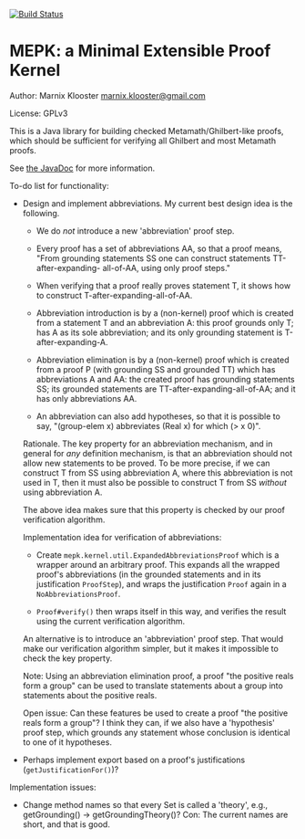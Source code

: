 [![Build Status](https://buildhive.cloudbees.com/job/marnix/job/MEPK/badge/icon)](https://buildhive.cloudbees.com/job/marnix/job/MEPK/)

MEPK: a Minimal Extensible Proof Kernel
=======================================

Author: Marnix Klooster <marnix.klooster@gmail.com>

License: GPLv3


This is a Java library for building checked Metamath/Ghilbert-like proofs,
which should be sufficient for verifying all Ghilbert and most Metamath proofs.

See [the JavaDoc](https://buildhive.cloudbees.com/job/marnix/job/MEPK/javadoc/?mepk/package-summary.html)
for more information.


To-do list for functionality:

 - Design and implement abbreviations.  My current best design idea is the
   following.
 
    * We do _not_ introduce a new 'abbreviation' proof step.
 
    * Every proof has a set of abbreviations AA, so that a proof means, "From
      grounding statements SS one can construct statements TT-after-expanding-
      all-of-AA, using only proof steps."
    
    * When verifying that a proof really proves statement T, it shows how to
      construct T-after-expanding-all-of-AA.
      
    * Abbreviation introduction is by a (non-kernel) proof which is created
      from a statement T and an abbreviation A: this proof grounds only T; has
      A as its sole abbreviation; and its only grounding statement is
      T-after-expanding-A.
      
    * Abbreviation elimination is by a (non-kernel) proof which is created from
      a proof P (with grounding SS and grounded TT) which has abbreviations A
      and AA: the created proof has grounding statements SS; its grounded
      statements are TT-after-expanding-all-of-AA; and it has only
      abbreviations AA.

    * An abbreviation can also add hypotheses, so that it is possible to say,
      "(group-elem x) abbreviates (Real x) for which (> x 0)".
    
   Rationale.  The key property for an abbreviation mechanism, and in general
   for _any_ definition mechanism, is that an abbreviation should not allow new
   statements to be proved.  To be more precise, if we can construct T from SS
   using abbreviation A, where this abbreviation is not used in T, then it must
   also be possible to construct T from SS _without_ using abbreviation A.
   
   The above idea makes sure that this property is checked by our proof
   verification algorithm.
   
   Implementation idea for verification of abbreviations:
   
    * Create `mepk.kernel.util.ExpandedAbbreviationsProof` which is a wrapper around
      an arbitrary proof.  This expands all the wrapped proof's abbreviations
      (in the grounded statements and in its justification `ProofStep`), and
      wraps the justification `Proof` again in a `NoAbbreviationsProof`.
   
    * `Proof#verify()` then wraps itself in this way, and verifies the result
      using the current verification algorithm.
   
   An alternative is to introduce an 'abbreviation' proof step.  That would
   make our verification algorithm simpler, but it makes it impossible to check
   the key property.
   
   Note: Using an abbreviation elimination proof, a proof "the positive reals
   form a group" can be used to translate statements about a group into
   statements about the positive reals.

   Open issue: Can these features be used to create a proof "the positive reals
   form a group"?  I think they can, if we also have a 'hypothesis' proof step,
   which grounds any statement whose conclusion is identical to one of it
   hypotheses.
 
 - Perhaps implement export based on a proof's justifications
   (`getJustificationFor()`)?

Implementation issues:
 
 - Change method names so that every Set<Statement> is called a 'theory', e.g.,
   getGrounding() -> getGroundingTheory()?  Con: The current names are short,
   and that is good.
